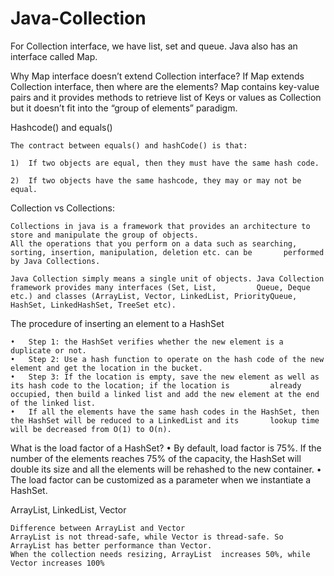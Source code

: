 # Java-Collection

For Collection interface, we have list, set and queue. Java also has an interface called Map.

Why Map interface doesn’t extend Collection interface?
    If  Map  extends  Collection  interface,  then  where  are the  elements?  Map contains  key-value  pairs  and  it            provides methods to retrieve list of Keys or values as Collection but it doesn’t fit into the “group of elements”             paradigm.

Hashcode() and equals()

    The contract between equals() and hashCode() is that: 

    1)  If two objects are equal, then they must have the same hash code. 

    2)  If two objects have the same hashcode, they may or may not be equal.

Collection vs Collections: 

    Collections in java is a framework that provides an architecture to store and manipulate the group of objects.
    All the operations that you perform on a data such as searching, sorting, insertion, manipulation, deletion etc. can be       performed by Java Collections.

    Java Collection simply means a single unit of objects. Java Collection framework provides many interfaces (Set, List,         Queue, Deque etc.) and classes (ArrayList, Vector, LinkedList, PriorityQueue, HashSet, LinkedHashSet, TreeSet etc).

The procedure of inserting an element to a HashSet

    •	Step 1: the HashSet verifies whether the new element is a duplicate or not.
    •	Step 2: Use a hash function to operate on the hash code of the new element and get the location in the bucket.
    •	Step 3: If the location is empty, save the new element as well as its hash code to the location; if the location is         already occupied, then build a linked list and add the new element at the end of the linked list.  
    •	If all the elements have the same hash codes in the HashSet, then the HashSet will be reduced to a LinkedList and its       lookup time will be decreased from O(1) to O(n).

What is the load factor of a HashSet?
    •	By default, load factor is 75%. If the number of the elements reaches 75% of the capacity, the HashSet will double its      size and all the elements will be rehashed to the new container.
    •	The load factor can be customized as a parameter when we instantiate a HashSet.


ArrayList, LinkedList, Vector

    Difference between ArrayList and Vector
    ArrayList is not thread-safe, while Vector is thread-safe. So ArrayList has better performance than Vector.
    When the collection needs resizing, ArrayList  increases 50%, while Vector increases 100%






